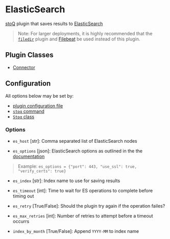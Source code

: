# ElasticSearch

[stoQ](https://stoq-framework.readthedocs.io/en/v2/index.html) plugin that saves results to [ElasticSearch](https://www.elastic.co/products/elasticsearch)

> Note: For larger deployments, it is highly recommended that the [`filedir`](../filedir/) plugin and [Filebeat](https://www.elastic.co/products/beats/filebeat) be used instead of this plugin.

## Plugin Classes

- [Connector](https://stoq-framework.readthedocs.io/en/v2/dev/connectors.html)

## Configuration

All options below may be set by:

- [plugin configuration file](https://stoq-framework.readthedocs.io/en/v2/dev/plugin_overview.html#configuration)
- [`stoq` command](https://stoq-framework.readthedocs.io/en/v2/gettingstarted.html#plugin-options)
- [`Stoq` class](https://stoq-framework.readthedocs.io/en/v2/dev/core.html?highlight=plugin_opts#using-providers)

### Options

- `es_host` [str]: Comma separated list of ElasticSearch nodes

- `es_options` [json]: ElasticSearch options as outlined in the the [documentation](http://elasticsearch-py.readthedocs.org/en/latest/api.html)

> Example: `es_options = {"port": 443, "use_ssl": true, "verify_certs": true}`

- `es_index` [str]: Index name to use for saving results

- `es_timeout` [int]: Time to wait for ES operations to complete before timing out

- `es_retry` [True/False]: Should the plugin try again if the operation failes?

- `es_max_retries` [int]: Number of retries to attempt before a timeout occurrs

- `index_by_month` [True/False]: Append `YYYY-MM` to index name
